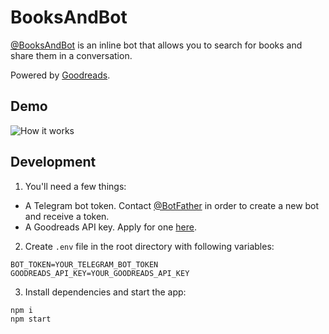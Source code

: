 # BooksAndBot

[@BooksAndBot](https://telegram.me/BooksAndBot) is an inline bot that allows you to search for books and share them in a conversation.

Powered by [Goodreads](https://www.goodreads.com/).

## Demo

![How it works](https://github.com/dmtrbrl/BooksAndBot/blob/master/demo/demo.gif?raw=true)

## Development

1. You'll need a few things:

- A Telegram bot token. Contact [@BotFather](http://telegram.me/BotFather) in order to create a new bot and receive a token.
- A Goodreads API key. Apply for one [here](https://www.goodreads.com/api).

2. Create `.env` file in the root directory with following variables:

```shell
BOT_TOKEN=YOUR_TELEGRAM_BOT_TOKEN
GOODREADS_API_KEY=YOUR_GOODREADS_API_KEY
```

3. Install dependencies and start the app:

```shell
npm i
npm start
```
